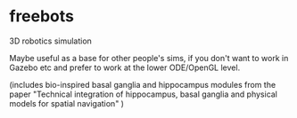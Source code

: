 # freebots
3D robotics simulation 

Maybe useful as a base for other people's sims, if you don't want to work in Gazebo etc and prefer to work at the lower ODE/OpenGL level.

(includes bio-inspired basal ganglia and hippocampus modules from the paper
"Technical integration of hippocampus, basal ganglia and physical models for spatial navigation" )
